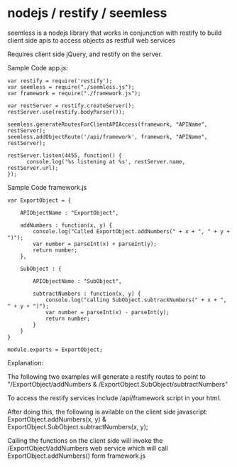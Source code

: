 nodejs / restify / seemless
============

seemless is a nodejs library that works in conjunction with restify to build client side apis to access objects as restfull web services

Requires client side jQuery, and restify on the server.

Sample Code app.js:

    var restify = require('restify');
    var seemless = require("./seemless.js");
    var framework = require("./framework.js");
        
    var restServer = restify.createServer();
    restServer.use(restify.bodyParser());

    seemless.generateRoutesForClientAPIAccess(framework, "APIName", restServer);
    seemless.addObjectRoute('/api/framework', framework, "APIName", restServer);

    restServer.listen(4455, function() {
          console.log('%s listening at %s', restServer.name, restServer.url);
    });

Sample Code framework.js

    var ExportObject = {

        APIObjectName : "ExportObject",
        
        addNumbers : function(x, y) {
            console.log("Called ExportObject.addNumbers(" + x + ", " + y + ")");
            var number = parseInt(x) + parseInt(y);
            return number;
        },

        SubObject : {
        
            APIObjectName : "SubObject",
        
            subtractNumbers : function(x, y) {
                console.log("calling SubObject.subtrackNumbers(" + x + ", " + y + ")");
                var number = parseInt(x) - parseInt(y);
                return number;
            }
        }
    }

    module.exports = ExportObject;

Explanation:

The following two examples will generate a restify routes to point to "/ExportObject/addNumbers & /ExportObject.SubObject/subtractNumbers"

To access the restify services include /api/framework script in your html.

After doing this, the following is avilable on the client side javascript: ExportObject.addNumbers(x, y) & ExportObject.SubObject.subtractNumbers(x, y);

Calling the functions on the client side will invoke the /ExportObject/addNumbers web service which will call ExportObject.addNumbers() form framework.js
